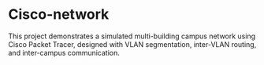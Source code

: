 # Cisco-network
This project demonstrates a simulated multi-building campus network using Cisco Packet Tracer, designed with VLAN segmentation, inter-VLAN routing, and inter-campus communication.
